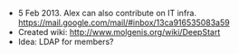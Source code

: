 * 5 Feb 2013. Alex can also contribute on IT infra. https://mail.google.com/mail/#inbox/13ca916535083a59
* Created wiki: http://www.molgenis.org/wiki/DeepStart
* Idea: LDAP for members? 
